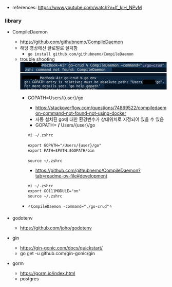 - references: https://www.youtube.com/watch?v=lf_kiH_NPvM

### library
- CompileDaemon
    - https://github.com/githubnemo/CompileDaemon
    - 해당 영상에선 글로벌로 설치함
        - `go install github.com/githubnemo/CompileDaemon`
    - trouble shooting
        ![alt text](./screenshots/image-1.png)
        ![alt text](./screenshots/image.png)
        - GOPATH=Users/{user}/go
            - https://stackoverflow.com/questions/74869522/compiledaemon-command-not-found-not-using-docker
            - 자동 설치된 go에 대한 환경변수가 상대위치로 지정되어 있을 수 있음
            - GOPATH= **/** Users/{user}/go
            ```shellscript
            vi ~/.zshrc
            
            export GOPATH="/Users/{user}/go"
            export PATH=$PATH:$GOPATH/bin

            source ~/.zshrc
            ```

            - https://github.com/githubnemo/CompileDaemon?tab=readme-ov-file#development
            ```shellscript
            vi ~/.zshrc
            export GO111MODULE="on"
            source ~/.zshrc
            ```
        - ⭐️`CompileDaemon -command="./go-crud"`⭐️

- godotenv
    - https://github.com/joho/godotenv
- gin
    - https://gin-gonic.com/docs/quickstart/
    - go get -u github.com/gin-gonic/gin
- gorm
    - https://gorm.io/index.html
    - postgres